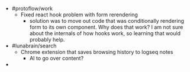 - #protoflow/work
	- Fixed react hook problem with form rerendering
		- solution was to move out code that was conditionally rendering form to its own component. Why does that work? I am not sure about the internals of how hooks work, so learning that would probably help.
- #lunabrain/search
	- Chrome extension that saves browsing history to logseq notes
		- AI to go over content?
-